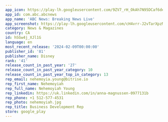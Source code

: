 ```yaml
---
app_icon: https://play-lh.googleusercontent.com/9ZV7_rH_OkAh7N95DCaf6denkZMIldPD5K2nuVxetCym4ixyBx2qk6QBbog3txzwdy4o
app_id: com.abc.abcnews
app_name: 'ABC News: Breaking News Live'
app_screenshot: https://play-lh.googleusercontent.com/cH4vrr-J2vTarXpzMgpE0pXC0Xnv9rGn2nA4rOIqh_Ax1YcD7U4DA8bnf2w247sPOw
category: News & Magazines
country: CA
id: hSGw4j_XJl1G
language: en
most_recent_release: '2024-02-09T00:00:00'
publisher_id: '81'
publisher_name: Disney
rank: '41'
release_count_in_past_year: '27'
release_count_in_past_year_category: 10
release_count_in_past_year_top_in_category: 13
rep_email: nehemoyia.young@bitrise.io
rep_first_name: Nehemoyiah
rep_full_name: Nehemoyiah Young
rep_linkedin: https://uk.linkedin.com/in/anna-magnussen-0977131b
rep_phone: +1 512-577-4531
rep_photo: nehemoyiah.jpg
rep_title: Business Development Rep
store: google_play
---
```

